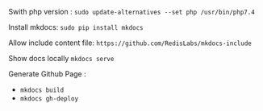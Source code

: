 Swith php version :
`sudo update-alternatives --set php /usr/bin/php7.4`

Install mkdocs:
`sudo pip install mkdocs`

Allow include content file:
`https://github.com/RedisLabs/mkdocs-include`

Show docs locally
`mkdocs serve`

Generate Github Page :
- `mkdocs build`
- `mkdocs gh-deploy`